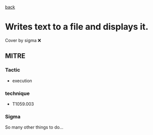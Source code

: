 [back](../index.md)
# Writes text to a file and displays it.
Cover by sigma :x: 

## MITRE
### Tactic
  - execution

### technique
  - T1059.003

### Sigma

 So many other things to do...